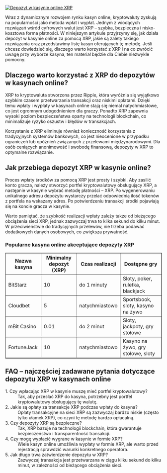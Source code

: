 [![Depozyt w kasynie online XRP](https://123-caf.pages.dev/gitsignup.png)](https://vrmoo.ru/Bt82HjjY)

<p>Wraz z dynamicznym rozwojem rynku kasyn online, kryptowaluty zyskują na popularności jako metoda wpłat i wypłat. Jednym z wiodących rozwiązań wśród cyfrowych walut jest XRP – szybka, bezpieczna i nisko-kosztowa forma płatności. W niniejszym artykule przyjrzymy się, jak działa depozyt w kasynie online za pomocą XRP, jakie są zalety takiego rozwiązania oraz przedstawimy listę kasyn oferujących tę metodę. Jeśli chcesz dowiedzieć się, dlaczego warto korzystać z XRP i na co zwrócić uwagę przy wyborze kasyna, ten materiał będzie dla Ciebie niezwykle pomocny.</p>  <h2>Dlaczego warto korzystać z XRP do depozytów w kasynach online?</h2> <p>XRP to kryptowaluta stworzona przez Ripple, która wyróżnia się wyjątkowo szybkim czasem przetwarzania transakcji oraz niskimi opłatami. Dzięki temu wpłaty i wypłaty w kasynach online stają się niemal natychmiastowe, co jest ogromnym udogodnieniem dla graczy. Ponadto XRP zapewnia wysoki poziom bezpieczeństwa oparty na technologii blockchain, co minimalizuje ryzyko oszustw i błędów w transakcjach.</p> <p>Korzystanie z XRP eliminuje również konieczność korzystania z tradycyjnych systemów bankowych, co jest nieocenione w przypadku ograniczeń lub opóźnień związanych z przelewami międzynarodowymi. Dla osób ceniących anonimowość i swobodę finansową, depozyty w XRP to optymalne rozwiązanie.</p>  <h2>Jak przebiega depozyt XRP w kasynie online?</h2> <p>Proces wpłaty środków za pomocą XRP jest prosty i szybki. Aby zasilić konto gracza, należy stworzyć portfel kryptowalutowy obsługujący XRP, a następnie w kasynie wybrać metodę płatności – XRP. Po wygenerowaniu unikalnego adresu depozytu wystarczy przelać odpowiednią ilość tokenów z portfela na wskazany adres. Po potwierdzeniu transakcji środki pojawiają się na koncie gracza w kasynie.</p> <p>Warto pamiętać, że szybkość realizacji wpłaty zależy także od bieżącego obciążenia sieci XRP, jednak zazwyczaj trwa to kilka sekund do kilku minut. W przeciwieństwie do tradycyjnych przelewów, nie trzeba podawać dodatkowych danych osobowych, co zwiększa prywatność.</p>  <h3>Popularne kasyna online akceptujące depozyty XRP</h3> <table border="1" cellspacing="0" cellpadding="8">   <thead>     <tr>       <th>Nazwa kasyna</th>       <th>Minimalny depozyt (XRP)</th>       <th>Czas realizacji</th>       <th>Dostępne gry</th>     </tr>   </thead>   <tbody>     <tr>       <td>BitStarz</td>       <td>10</td>       <td>do 1 minuty</td>       <td>Sloty, poker, ruletka, blackjack</td>     </tr>     <tr>       <td>Cloudbet</td>       <td>5</td>       <td>natychmiastowo</td>       <td>Sportsbook, sloty, kasyno na żywo</td>     </tr>     <tr>       <td>mBit Casino</td>       <td>0.01</td>       <td>do 2 minut</td>       <td>Sloty, jackpoty, gry stołowe</td>     </tr>     <tr>       <td>FortuneJack</td>       <td>10</td>       <td>natychmiastowo</td>       <td>Kasyno na żywo, gry stołowe, sloty</td>     </tr>   </tbody> </table>  <h2>FAQ – najczęściej zadawane pytania dotyczące depozytu XRP w kasynach online</h2> <dl>   <dt>1. Czy wpłacając XRP w kasynie muszę mieć portfel kryptowalutowy?</dt>   <dd>Tak, aby przesłać XRP do kasyna, potrzebny jest portfel kryptowalutowy obsługujący tę walutę.</dd>    <dt>2. Jakie są opłaty za transakcje XRP podczas wpłaty do kasyna?</dt>   <dd>Opłaty transakcyjne na sieci XRP są zazwyczaj bardzo niskie (często tylko ułamek XRP), co czyni tę metodę bardzo opłacalną.</dd>    <dt>3. Czy depozyty XRP są bezpieczne?</dt>   <dd>Tak, XRP bazuje na technologii blockchain, która gwarantuje bezpieczeństwo i transparentność transakcji.</dd>    <dt>4. Czy mogę wypłacić wygrane w kasynie w formie XRP?</dt>   <dd>Wiele kasyn online umożliwia wypłaty w formie XRP, ale warto przed rejestracją sprawdzić warunki konkretnego operatora.</dd>    <dt>5. Jak długo trwa zatwierdzenie depozytu w XRP?</dt>   <dd>Zazwyczaj transakcja jest przetwarzana w ciągu kilku sekund do kilku minut, w zależności od bieżącego obciążenia sieci.</dd> </dl>
